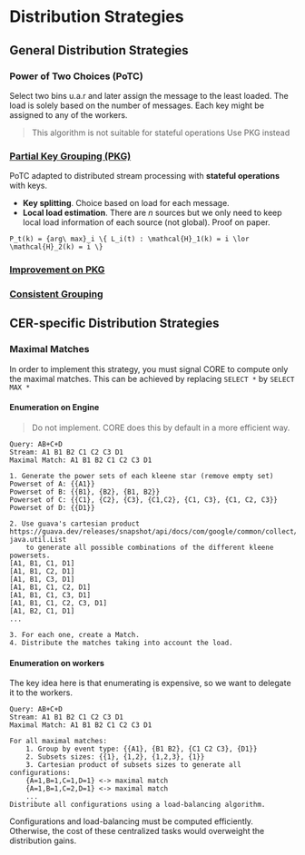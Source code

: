 # Distribution Strategies

## General Distribution Strategies

### Power of Two Choices (PoTC)

Select two bins u.a.r and later assign the message to the least loaded.
The load is solely based on the number of messages.
Each key might be assigned to any of the workers.

> This algorithm is not suitable for stateful operations
> Use PKG instead

### [Partial Key Grouping (PKG)](../papers/PartialKeyGrouping.pdf)

PoTC adapted to distributed stream processing with **stateful operations** with keys.

- **Key splitting**. Choice based on load for each message.
- **Local load estimation**. There are _n_ sources but we only need to keep local load information of each source (not global). Proof on paper.

```
P_t(k) = {arg\ max}_i \{ L_i(t) : \mathcal{H}_1(k) = i \lor \mathcal{H}_2(k) = i \}
```

### [Improvement on PKG](../papers/WhenTwoChoicesAreNotEnoughBalancingAtScaleInDistributedStreamProcessing.pdf)

### [Consistent Grouping](../papers/LoadBalancingForSkewedStreamsOnHeterogeneousClusters.pdf)

## CER-specific Distribution Strategies

### Maximal Matches

In order to implement this strategy, you must signal CORE to compute only the maximal matches.
This can be achieved by replacing `SELECT *` by `SELECT MAX *`

#### Enumeration on Engine

> Do not implement.
> CORE does this by default in a more efficient way.

```
Query: AB+C+D
Stream: A1 B1 B2 C1 C2 C3 D1
Maximal Match: A1 B1 B2 C1 C2 C3 D1

1. Generate the power sets of each kleene star (remove empty set)
Powerset of A: {{A1}}
Powerset of B: {{B1}, {B2}, {B1, B2}}
Powerset of C: {{C1}, {C2}, {C3}, {C1,C2}, {C1, C3}, {C1, C2, C3}}
Powerset of D: {{D1}}

2. Use guava's cartesian product https://guava.dev/releases/snapshot/api/docs/com/google/common/collect/Sets.html#cartesianProduct-java.util.List
    to generate all possible combinations of the different kleene powersets.
[A1, B1, C1, D1]
[A1, B1, C2, D1]
[A1, B1, C3, D1]
[A1, B1, C1, C2, D1]
[A1, B1, C1, C3, D1]
[A1, B1, C1, C2, C3, D1]
[A1, B2, C1, D1]
...

3. For each one, create a Match.
4. Distribute the matches taking into account the load.
```

#### Enumeration on workers

The key idea here is that enumerating is expensive, so we want to delegate it to the workers.

```
Query: AB+C+D
Stream: A1 B1 B2 C1 C2 C3 D1
Maximal Match: A1 B1 B2 C1 C2 C3 D1

For all maximal matches:
    1. Group by event type: {{A1}, {B1 B2}, {C1 C2 C3}, {D1}}
    2. Subsets sizes: {{1}, {1,2}, {1,2,3}, {1}}
    3. Cartesian product of subsets sizes to generate all configurations:
    {A=1,B=1,C=1,D=1} <-> maximal match
    {A=1,B=1,C=2,D=1} <-> maximal match
    ...
Distribute all configurations using a load-balancing algorithm.
```

Configurations and load-balancing must be computed efficiently. Otherwise, the cost of these centralized tasks would overweight the distribution gains.